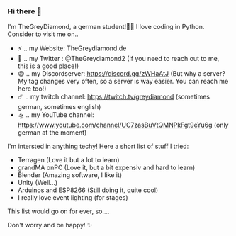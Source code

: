 ### Hi there 👋
I'm TheGreyDiamond, a german student!👨‍💻 I love coding in Python. Consider to visit me on..  
- ⚡ .. my Website: TheGreydiamond.de
- 💬 .. my Twitter : @TheGreydiamond2  (If you need to reach out to me, this is a good place!)
- 😄 .. my Discordserver: https://discord.gg/zWHaAtJ (But why a server? My tag changes very often, so a server is way easier. You can reach me here too!)
- ☄️ .. my twitch channel: https://twitch.tv/greydiamond (sometimes german, sometimes english)
- 🛸 .. my YouTube channel: https://www.youtube.com/channel/UC7zasBuVtQMNPkFgt9eYu6g (only german at the moment)

I'm intersted in anything techy! Here a short list of stuff I tried:
- Terragen (Love it but a lot to learn)
- grandMA onPC (Love it, but a bit expensiv and hard to learn)
- Blender (Amazing software, I like it)
- Unity (Well...)
- Arduinos and ESP8266 (Still doing it, quite cool)
- I really love event lighting (for stages)

This list would go on for ever, so....


Don't worry and be happy! ✨
<!--
**TheGreyDiamond/TheGreyDiamond** is a ✨ _special_ ✨ repository because its `README.md` (this file) appears on your GitHub profile.

Here are some ideas to get you started:

- 🔭 I’m currently working on ...
- 🌱 I’m currently learning ...
- 👯 I’m looking to collaborate on ...
- 🤔 I’m looking for help with ...
- 💬 Ask me about ...
- 📫 How to reach me: ...


-->
